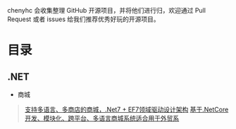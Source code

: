 
chenyhc 会收集整理 GitHub 开源项目，并将他们进行归，欢迎通过 Pull Request 或者 issues 给我们推荐优秀好玩的开源项目。
# 目录
## .NET
- 商城
> [支持多语言、多商店的商城，.Net7 + EF7领域驱动设计架构](https://github.com/smartstore/Smartstore
)
> [基于.NetCore开发、模块化、跨平台、多语言商城系统适合用于外贸系](https://github.com/simplcommerce/SimplCommerce)
